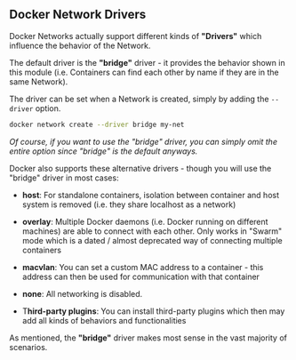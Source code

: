 ## Docker Network Drivers

Docker Networks actually support different kinds of **"Drivers"** which influence the behavior of the Network.

The default driver is the **"bridge"** driver - it provides the behavior shown in this module (i.e. Containers can find each other by name if they are in the same Network).

The driver can be set when a Network is created, simply by adding the `--driver` option.

```bash
docker network create --driver bridge my-net
```

*Of course, if you want to use the "bridge" driver, you can simply omit the entire option since "bridge" is the default anyways.*

Docker also supports these alternative drivers - though you will use the "bridge" driver in most cases:

- **host**: For standalone containers, isolation between container and host system is removed (i.e. they share localhost as a network)

- **overlay**: Multiple Docker daemons (i.e. Docker running on different machines) are able to connect with each other. Only works in "Swarm" mode which is a dated / almost deprecated way of connecting multiple containers

- **macvlan**: You can set a custom MAC address to a container - this address can then be used for communication with that container

- **none**: All networking is disabled.

- T**hird-party plugins**: You can install third-party plugins which then may add all kinds of behaviors and functionalities

As mentioned, the **"bridge"** driver makes most sense in the vast majority of scenarios.
